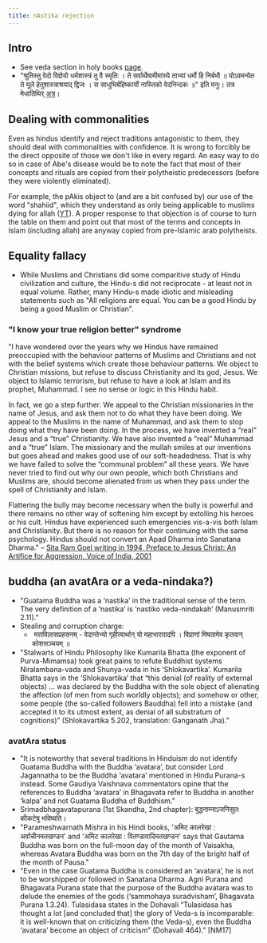 ```yaml
---
title: nAstika rejection
---
```


## Intro

- See veda section in holy books [page](../../../../bases/books/).
- "श्रुतिस्तु वेदो विज्ञेयो धर्मशास्त्रं तु वै स्मृतिः । ते सर्वार्थेष्वमीमांस्ये ताभ्यां धर्मो हि निर्बभौ ॥ योऽवमन्येत ते मूले हेतुशास्त्राश्रयाद् द्विजः । स साधुभिर्बहिष्कार्यो नास्तिको वेदनिन्दकः ॥" इति मनुः। तत्र मेधातिथिर् [अत्र](https://www.wisdomlib.org/hinduism/book/manusmriti-with-the-commentary-of-medhatithi/d/doc145584.html)।

## Dealing with commonalities
Even as hindus identify and reject traditions antagonistic to them, they should deal with commonalities with confidence. It is wrong to forcibly be the direct opposite of those we don't like in every regard. An easy way to do so in case of Abe's disease would be to note the fact that most of their concepts and rituals are copied from their polytheistic predecessors (before they were violently eliminated).

For example, the pAkis object to (and are a bit confused by) our use of the word "shahiid", which they understand as only being applicable to muslims dying for allah ([YT](https://youtu.be/S1QeCEqYE2U?t=42)). A proper response to that objection is of course to turn the table on them and point out that most of the terms and concepts in Islam (including allah) are anyway copied from pre-Islamic arab polytheists.

## Equality fallacy
- While Muslims and Christians did some comparitive study of Hindu civilization and culture, the Hindu-s did not reciprocate - at least not in equal volume. Rather, many Hindu-s made idiotic and misleading statements such as "All religions are equal. You can be a good Hindu by being a good Muslim or Christian".

### "I know your true religion better" syndrome
"I have wondered over the years why we Hindus have remained preoccupied with the behaviour patterns of Muslims and Christians and not with the belief systems which create those behaviour patterns. We object to Christian missions, but refuse to discuss Christianity and its god, Jesus. We object to Islamic terrorism, but refuse to have a look at Islam and its prophet, Muhammad. I see no sense or logic in this Hindu habit.
 
 In fact, we go a step further. We appeal to the Christian missionaries in the name of Jesus, and ask them not to do what they have been doing. We appeal to the Muslims in the name of Muhammad, and ask them to stop doing what they have been doing. In the process, we have invented a “real” Jesus and a “true” Christianity. We have also invented a “real” Muhammad and a “true” Islam. The missionary and the mullah smiles at our inventions but goes ahead and makes good use of our soft-headedness. That is why we have failed to solve the “communal problem” all these years. We have never tried to find out why our own people, which both Christians and Muslims are, should become alienated from us when they pass under the spell of Christianity and Islam.
 
 Flattering the bully may become necessary when the bully is powerful and there remains no other way of softening him except by extolling his heroes or his cult. Hindus have experienced such emergencies vis-a-vis both Islam and Christianity. But there is no reason for their continuing with the same psychology. Hindus should not convert an Apad Dharma into Sanatana Dharma."  – [Sita Ram Goel writing in 1994, Preface to Jesus Christ: An Artifice for Aggression, Voice of India, 2001](https://bharatabharati.wordpress.com/2012/02/06/hindus-should-not-convert-an-apad-dharma-into-sanatana-dharma-sita-ram-goel/)


## buddha (an avatAra or a veda-nindaka?)
- "Guatama Buddha was a ‘nastika’ in the traditional sense of the term. The very definition of a ‘nastika’ is ‘nastiko veda-nindakah’ (Manusmriti 2.11)."
- Stealing and corruption charge:
    -  मत्तविलासप्रहसनम् - वेदान्तेभ्यो गृहीत्वार्थान् यो महाभारतादपि । विप्राणां मिषतामेव कृतवान् कोशसञ्चयम् ॥ 
- "Stalwarts of Hindu Philosophy like Kumarila Bhatta (the exponent of Purva-Mimamsa) took great pains to refute Buddhist systems Niralambana-vada and Shunya-vada in his ‘Shlokavartika’. Kumarila Bhatta says in the ‘Shlokavartika’ that “this denial (of reality of external objects) … was declared by the Buddha with the sole object of alienating the affection (of men from such worldly objects); and somehow or other, some people (the so-called followers Bauddha) fell into a mistake (and accepted it to its utmost extent, as denial of all substratum of cognitions)” (Shlokavartika 5.202, translation: Ganganath Jha)."

### avatAra status
- "It is noteworthy that several traditions in Hinduism do not identify Guatama Buddha with the Buddha ‘avatara’, but consider Lord Jagannatha to be the Buddha ‘avatara’ mentioned in Hindu Purana-s instead. Some Gaudiya Vaishnava commentators opine that the references to Buddha ‘avatara’ in Bhagavata refer to Buddha in another ‘kalpa’ and not Guatama Buddha of Buddhism."
- Srimadbhagavatapurana (1st Skandha, 2nd chapter): बुद्धनाम्नाऽजनिसुतः कीकटेषु भविष्यति।
- "Parameshwarnath Mishra in his Hindi books, 'अमिट कालरेखा : अर्वाचीनमतखण्डन' and 'अमिट कालरेखा : वितण्डावादिमतखण्डन' says that Gautama Buddha was born on the full-moon day of the month of Vaisakha, whereas Avatara Buddha was born on the 7th day of the bright half of the month of Pausa." 
- "Even in the case Guatama Buddha is considered an ‘avatara’, he is not to be worshipped or followed in Sanatana Dharma. Agni Purana and Bhagavata Purana state that the purpose of the Buddha avatara was to delude the enemies of the gods (‘sammohaya suradvisham’, Bhagavata Purana 1.3.24). Tulasidasa states in the Dohavali “Tulasidasa has thought a lot \[and concluded that\] the glory of Veda-s is incomparable: it is well-known that on criticizing them (the Veda-s), even the Buddha ‘avatara’ become an object of criticism” (Dohavali 464)." \[NM17\]
